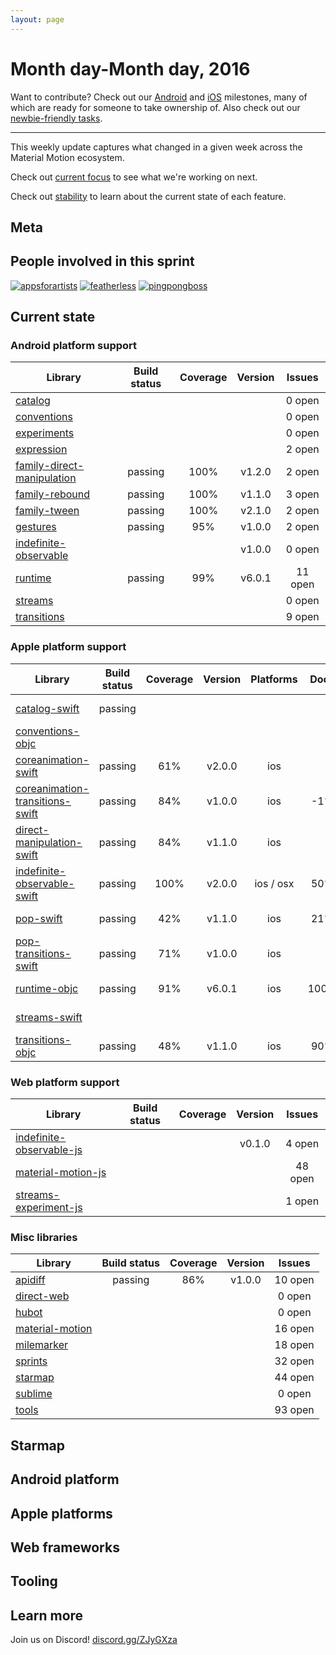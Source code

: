 ```yaml
---
layout: page
---
```


# Month day-Month day, 2016

Want to contribute? Check out our [Android](https://material-motion.github.io/milemarker/index.html?filterby=android) and
[iOS](https://material-motion.github.io/milemarker/index.html?filterby=appleos) milestones, many of
which are ready for someone to take ownership of. Also check out our
[newbie-friendly tasks](https://material-motion.github.io/milemarker/newbie.html?filterby=appleos).

---

This weekly update captures what changed in a given week across the Material Motion ecosystem.

Check out [current focus](current_focus) to see what we're working on next.

Check out [stability](stability) to learn about the current state of each feature.

## Meta



## People involved in this sprint

[![appsforartists](https://avatars0.githubusercontent.com/u/926648?v=3&s=100)](https://github.com/appsforartists)
[![featherless](https://avatars0.githubusercontent.com/u/45670?v=3&s=100)](https://github.com/jverkoey)
[![pingpongboss](https://avatars0.githubusercontent.com/u/719914?v=3&s=100)](https://github.com/pingpongboss)

## Current state

### Android platform support

| Library | Build status | Coverage | Version | Issues |
|---------|:------------:|:--------:|:-------:|:------:|
| [catalog](https://github.com/material-motion/catalog-android/) |  |  |  | 0 open |
| [conventions](https://github.com/material-motion/conventions-android/) |  |  |  | 0 open |
| [experiments](https://github.com/material-motion/experiments-android/) |  |  |  | 0 open |
| [expression](https://github.com/material-motion/expression-android/) |  |  |  | 2 open |
| [family-direct-manipulation](https://github.com/material-motion/family-direct-manipulation-android/) | passing | 100% | v1.2.0 | 2 open |
| [family-rebound](https://github.com/material-motion/family-rebound-android/) | passing | 100% | v1.1.0 | 3 open |
| [family-tween](https://github.com/material-motion/family-tween-android/) | passing | 100% | v2.1.0 | 2 open |
| [gestures](https://github.com/material-motion/gestures-android/) | passing | 95% | v1.0.0 | 2 open |
| [indefinite-observable](https://github.com/material-motion/indefinite-observable-android/) |  |  | v1.0.0 | 0 open |
| [runtime](https://github.com/material-motion/runtime-android/) | passing | 99% | v6.0.1 | 11 open |
| [streams](https://github.com/material-motion/streams-android/) |  |  |  | 0 open |
| [transitions](https://github.com/material-motion/transitions-android/) |  |  |  | 9 open |

### Apple platform support

| Library | Build status | Coverage | Version | Platforms | Docs | Issues |
|---------|:------------:|:--------:|:-------:|:---------:|:----:|:------:|
| [catalog-swift](https://github.com/material-motion/catalog-swift) | passing |  |  |  |  | 10 open |
| [conventions-objc](https://github.com/material-motion/conventions-objc) |  |  |  |  |  | 0 open |
| [coreanimation-swift](https://github.com/material-motion/coreanimation-swift) | passing | 61% | v2.0.0 | ios |  | 6 open |
| [coreanimation-transitions-swift](https://github.com/material-motion/coreanimation-transitions-swift) | passing | 84% | v1.0.0 | ios | -1% | 0 open |
| [direct-manipulation-swift](https://github.com/material-motion/direct-manipulation-swift) | passing | 84% | v1.1.0 | ios |  | 5 open |
| [indefinite-observable-swift](https://github.com/material-motion/indefinite-observable-swift) | passing | 100% | v2.0.0 | ios / osx | 50% | 2 open |
| [pop-swift](https://github.com/material-motion/pop-swift) | passing | 42% | v1.1.0 | ios | 21% | 6 open |
| [pop-transitions-swift](https://github.com/material-motion/pop-transitions-swift) | passing | 71% | v1.0.0 | ios |  | 0 open |
| [runtime-objc](https://github.com/material-motion/runtime-objc) | passing | 91% | v6.0.1 | ios | 100% | 16 open |
| [streams-swift](https://github.com/material-motion/streams-swift) |  |  |  |  |  | 5 open |
| [transitions-objc](https://github.com/material-motion/transitions-objc) | passing | 48% | v1.1.0 | ios | 90% | 5 open |

### Web platform support

| Library | Build status | Coverage | Version | Issues |
|---------|:------------:|:--------:|:-------:|:------:|
| [indefinite-observable-js](https://github.com/material-motion/indefinite-observable-js) |  |  | v0.1.0 | 4 open |
| [material-motion-js](https://github.com/material-motion/material-motion-js) |  |  |  | 48 open |
| [streams-experiment-js](https://github.com/material-motion/streams-experiment-js) |  |  |  | 1 open |

### Misc libraries

| Library | Build status | Coverage | Version | Issues |
|---------|:------------:|:--------:|:-------:|:------:|
| [apidiff](https://github.com/material-motion/apidiff/) | passing | 86% | v1.0.0 | 10 open |
| [direct-web](https://github.com/material-motion/direct-web/) |  |  |  | 0 open |
| [hubot](https://github.com/material-motion/hubot/) |  |  |  | 0 open |
| [material-motion](https://github.com/material-motion/material-motion/) |  |  |  | 16 open |
| [milemarker](https://github.com/material-motion/milemarker/) |  |  |  | 18 open |
| [sprints](https://github.com/material-motion/sprints/) |  |  |  | 32 open |
| [starmap](https://github.com/material-motion/starmap/) |  |  |  | 44 open |
| [sublime](https://github.com/material-motion/sublime/) |  |  |  | 0 open |
| [tools](https://github.com/material-motion/tools/) |  |  |  | 93 open |

## Starmap

## Android platform

## Apple platforms

## Web frameworks

## Tooling

## Learn more

Join us on Discord! [discord.gg/ZJyGXza](https://discord.gg/ZJyGXza)

